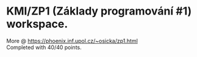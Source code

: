 # **KMI/ZP1 (Základy programování #1) workspace.**  
More @ https://phoenix.inf.upol.cz/~osicka/zp1.html<br>
Completed with 40/40 points.
